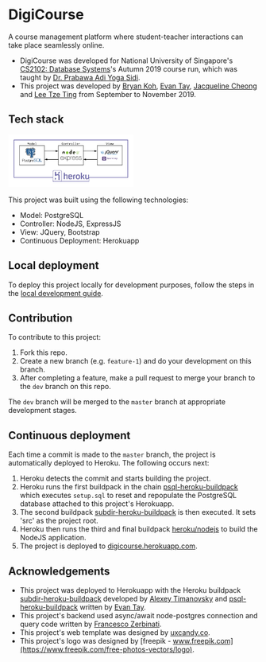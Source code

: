 # DigiCourse
A course management platform where student-teacher interactions can take place seamlessly online.

* DigiCourse was developed for National University of Singapore's [CS2102: Database Systems](https://nusmods.com/modules/CS2102/database-systems)'s Autumn 2019 course run, which was taught by [Dr. Prabawa Adi Yoga Sidi](https://www.comp.nus.edu.sg/cs/bio/adi-yoga/).
* This project was developed by [Bryan Koh](https://github.com/awarenessxz), [Evan Tay](https://github.com/DigiPie/), [Jacqueline Cheong](https://github.com/Aquarinte/) and [Lee Tze Ting](https://github.com/halcyoneee) from September to November 2019.

## Tech stack
<img src='img/stack.png?raw=true' title='Development stack' width='50%'/>

This project was built using the following technologies:
- Model: PostgreSQL
- Controller: NodeJS, ExpressJS
- View: JQuery, Bootstrap
- Continuous Deployment: Herokuapp

## Local deployment
To deploy this project locally for development purposes, follow the steps in the [local development guide](DEVELOP.md).

## Contribution
To contribute to this project:

1. Fork this repo.
2. Create a new branch (e.g. `feature-1`) and do your development on this branch.
3. After completing a feature, make a pull request to merge your branch to the `dev` branch on this repo.

The `dev` branch will be merged to the `master` branch at appropriate development stages.

## Continuous deployment
Each time a commit is made to the `master` branch, the project is automatically deployed to Heroku. The following occurs next:

1. Heroku detects the commit and starts building the project.
2. Heroku runs the first buildpack in the chain [psql-heroku-buildpack](https://github.com/DigiPie/psql-heroku-buildpack) which executes `setup.sql` to reset and repopulate the PostgreSQL database attached to this project's Herokuapp.
3. The second buildpack [subdir-heroku-buildpack](https://github.com/DigiPie/subdir-heroku-buildpack) is then executed. It sets 'src' as the project root.
4. Heroku then runs the third and final buildpack [heroku/nodejs](https://github.com/heroku/heroku-buildpack-nodejs) to build the NodeJS application.
5. The project is deployed to [digicourse.herokuapp.com](https://digicourse.herokuapp.com).

## Acknowledgements
* This project was deployed to Herokuapp with the Heroku buildpack [subdir-heroku-buildpack](https://github.com/DigiPie/subdir-heroku-buildpack) developed by [Alexey Timanovsky](https://github.com/timanovsky) and [psql-heroku-buildpack](https://github.com/DigiPie/psql-heroku-buildpack) written by [Evan Tay](https://github.com/DigiPie/).
* This project's backend used async/await node-postgres connection and query code written by [Francesco Zerbinati](https://gist.github.com/zerbfra/70b155fa00b4e0d6fd1d4e090a039ad4).
* This project's web template was designed by [uxcandy.co](https://www.uxcandy.co/).
* This project's logo was designed by [freepik - www.freepik.com](https://www.freepik.com/free-photos-vectors/logo).